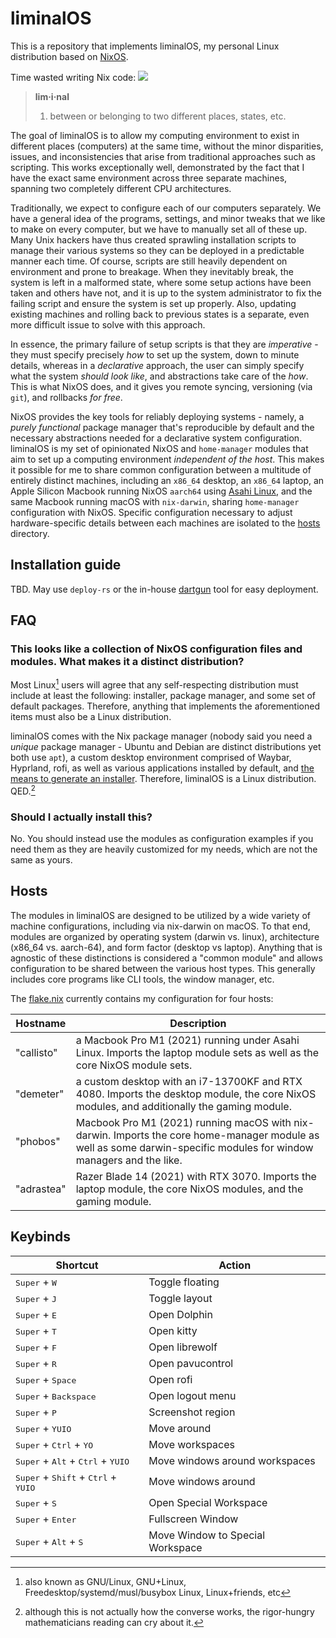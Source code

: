# liminalOS

This is a repository that implements liminalOS, my personal Linux distribution
based on [NixOS](https://nixos.org/).

Time wasted writing Nix code:
![](https://wakatime.com/badge/user/018dc5b8-ba5a-4572-a38a-b526d1b28240/project/c59b3d5e-0c9c-4bd5-a752-e75522ab0cdc.svg)

<!-- prettier-ignore -->
> **lim·i·nal**  
> 1. between or belonging to two different places, states, etc.

The goal of liminalOS is to allow my computing environment to exist in different
places (computers) at the same time, without the minor disparities, issues, and
inconsistencies that arise from traditional approaches such as scripting. This
works exceptionally well, demonstrated by the fact that I have the exact same
environment across three separate machines, spanning two completely different
CPU architectures.

Traditionally, we expect to configure each of our computers separately. We have
a general idea of the programs, settings, and minor tweaks that we like to make
on every computer, but we have to manually set all of these up. Many Unix
hackers have thus created sprawling installation scripts to manage their various
systems so they can be deployed in a predictable manner each time. Of course,
scripts are still heavily dependent on environment and prone to breakage. When
they inevitably break, the system is left in a malformed state, where some setup
actions have been taken and others have not, and it is up to the system
administrator to fix the failing script and ensure the system is set up
properly. Also, updating existing machines and rolling back to previous states
is a separate, even more difficult issue to solve with this approach.

In essence, the primary failure of setup scripts is that they are _imperative_ -
they must specify precisely _how_ to set up the system, down to minute details,
whereas in a _declarative_ approach, the user can simply specify what the system
_should look like_, and abstractions take care of the _how_. This is what NixOS
does, and it gives you remote syncing, versioning (via `git`), and rollbacks
_for free_.

NixOS provides the key tools for reliably deploying systems - namely, a _purely
functional_ package manager that's reproducible by default and the necessary
abstractions needed for a declarative system configuration. liminalOS is my set
of opinionated NixOS and `home-manager` modules that aim to set up a computing
environment _independent of the host_. This makes it possible for me to share
common configuration between a multitude of entirely distinct machines,
including an `x86_64` desktop, an `x86_64` laptop, an Apple Silicon Macbook
running NixOS `aarch64` using [Asahi Linux](https://asahilinux.org/), and the
same Macbook running macOS with `nix-darwin`, sharing `home-manager`
configuration with NixOS. Specific configuration necessary to adjust
hardware-specific details between each machines are isolated to the
[hosts](./hosts) directory.

## Installation guide

TBD. May use `deploy-rs` or the in-house
[dartgun](https://github.com/youwen5/dartgun) tool for easy deployment.

## FAQ

### This looks like a collection of NixOS configuration files and modules. What makes it a distinct distribution?

Most Linux[^1] users will agree that any self-respecting distribution must
include at least the following: installer, package manager, and some set of
default packages. Therefore, anything that implements the aforementioned items
must also be a Linux distribution.

liminalOS comes with the Nix package manager (nobody said you need a _unique_
package manager - Ubuntu and Debian are distinct distributions yet both use
`apt`), a custom desktop environment comprised of Waybar, Hyprland, rofi, as
well as various applications installed by default, and
[the means to generate an installer](https://nixos.wiki/wiki/Creating_a_NixOS_live_CD).
Therefore, liminalOS is a Linux distribution. QED.[^2]

### Should I actually install this?

No. You should instead use the modules as configuration examples if you need
them as they are heavily customized for my needs, which are not the same as
yours.

## Hosts

The modules in liminalOS are designed to be utilized by a wide variety of
machine configurations, including via nix-darwin on macOS. To that end, modules
are organized by operating system (darwin vs. linux), architecture (x86_64 vs.
aarch-64), and form factor (desktop vs laptop). Anything that is agnostic of
these distinctions is considered a "common module" and allows configuration to
be shared between the various host types. This generally includes core programs
like CLI tools, the window manager, etc.

The [flake.nix](/flake.nix) currently contains my configuration for four hosts:

| Hostname   | Description                                                                                                                                                         |
| ---------- | ------------------------------------------------------------------------------------------------------------------------------------------------------------------- |
| "callisto" | a Macbook Pro M1 (2021) running under Asahi Linux. Imports the laptop module sets as well as the core NixOS module sets.                                            |
| "demeter"  | a custom desktop with an i7-13700KF and RTX 4080. Imports the desktop module, the core NixOS modules, and additionally the gaming module.                           |
| "phobos"   | Macbook Pro M1 (2021) running macOS with nix-darwin. Imports the core home-manager module as well as some darwin-specific modules for window managers and the like. |
| "adrastea" | Razer Blade 14 (2021) with RTX 3070. Imports the laptop module, the core NixOS modules, and the gaming module.                                                      |

[^1]:
    also known as GNU/Linux, GNU+Linux, Freedesktop/systemd/musl/busybox Linux,
    Linux+friends, etc

[^2]:
    although this is not actually how the converse works, the rigor-hungry
    mathematicians reading can cry about it.

## Keybinds

| Shortcut                                                                                                 | Action                           |
| -------------------------------------------------------------------------------------------------------- | -------------------------------- |
| <kbd>Super</kbd> + <kbd>W</kbd>                                                                          | Toggle floating                  |
| <kbd>Super</kbd> + <kbd>J</kbd>                                                                          | Toggle layout                    |
| <kbd>Super</kbd> + <kbd>E</kbd>                                                                          | Open Dolphin                     |
| <kbd>Super</kbd> + <kbd>T</kbd>                                                                          | Open kitty                       |
| <kbd>Super</kbd> + <kbd>F</kbd>                                                                          | Open librewolf                   |
| <kbd>Super</kbd> + <kbd>R</kbd>                                                                          | Open pavucontrol                 |
| <kbd>Super</kbd> + <kbd>Space</kbd>                                                                      | Open rofi                        |
| <kbd>Super</kbd> + <kbd>Backspace</kbd>                                                                  | Open logout menu                 |
| <kbd>Super</kbd> + <kbd>P</kbd>                                                                          | Screenshot region                |
| <kbd>Super</kbd> + <kbd>Y</kbd><kbd>U</kbd><kbd>I</kbd><kbd>O</kbd>                                      | Move around                      |
| <kbd>Super</kbd> + <kbd>Ctrl</kbd> + <kbd>Y</kbd><kbd>O</kbd>                                            | Move workspaces                  |
| <kbd>Super</kbd> + <kbd>Alt</kbd> + <kbd>Ctrl</kbd> + <kbd>Y</kbd><kbd>U</kbd><kbd>I</kbd><kbd>O</kbd>   | Move windows around workspaces   |
| <kbd>Super</kbd> + <kbd>Shift</kbd> + <kbd>Ctrl</kbd> + <kbd>Y</kbd><kbd>U</kbd><kbd>I</kbd><kbd>O</kbd> | Move windows around              |
| <kbd>Super</kbd> + <kbd>S</kbd>                                                                          | Open Special Workspace           |
| <kbd>Super</kbd> + <kbd>Enter</kbd>                                                                      | Fullscreen Window                |
| <kbd>Super</kbd> + <kbd>Alt</kbd> + <kbd>S</kbd>                                                         | Move Window to Special Workspace |
